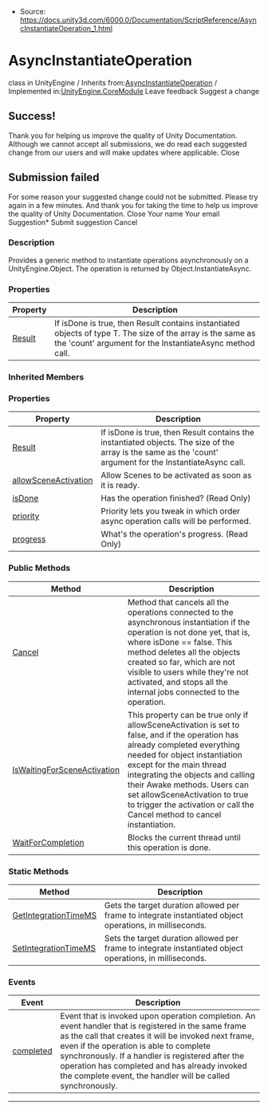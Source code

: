 * Source: https://docs.unity3d.com/6000.0/Documentation/ScriptReference/AsyncInstantiateOperation_1.html

# AsyncInstantiateOperation<T0>
class in UnityEngine
/
Inherits from:[AsyncInstantiateOperation](https://docs.unity3d.com/6000.0/Documentation/ScriptReference/AsyncInstantiateOperation.html)
/
Implemented in:[UnityEngine.CoreModule](https://docs.unity3d.com/6000.0/Documentation/ScriptReference/UnityEngine.CoreModule.html)
Leave feedback
Suggest a change
## Success!
Thank you for helping us improve the quality of Unity Documentation. Although we cannot accept all submissions, we do read each suggested change from our users and will make updates where applicable.
Close
## Submission failed
For some reason your suggested change could not be submitted. Please <a>try again</a> in a few minutes. And thank you for taking the time to help us improve the quality of Unity Documentation.
Close
Your name Your email Suggestion* Submit suggestion
Cancel
### Description
Provides a generic method to instantiate operations asynchronously on a UnityEngine.Object.
The operation is returned by Object.InstantiateAsync.
### Properties
Property | Description  
---|---  
[Result](https://docs.unity3d.com/6000.0/Documentation/ScriptReference/AsyncInstantiateOperation_1.Result.html) | If isDone is true, then Result contains instantiated objects of type T. The size of the array is the same as the 'count' argument for the InstantiateAsync method call.  
### Inherited Members
### Properties
Property | Description  
---|---  
[Result](https://docs.unity3d.com/6000.0/Documentation/ScriptReference/AsyncInstantiateOperation.Result.html) | If isDone is true, then Result contains the instantiated objects. The size of the array is the same as the 'count' argument for the InstantiateAsync call.  
[allowSceneActivation](https://docs.unity3d.com/6000.0/Documentation/ScriptReference/AsyncOperation-allowSceneActivation.html) | Allow Scenes to be activated as soon as it is ready.  
[isDone](https://docs.unity3d.com/6000.0/Documentation/ScriptReference/AsyncOperation-isDone.html) | Has the operation finished? (Read Only)  
[priority](https://docs.unity3d.com/6000.0/Documentation/ScriptReference/AsyncOperation-priority.html) | Priority lets you tweak in which order async operation calls will be performed.  
[progress](https://docs.unity3d.com/6000.0/Documentation/ScriptReference/AsyncOperation-progress.html) | What's the operation's progress. (Read Only)  
### Public Methods
Method | Description  
---|---  
[Cancel](https://docs.unity3d.com/6000.0/Documentation/ScriptReference/AsyncInstantiateOperation.Cancel.html) | Method that cancels all the operations connected to the asynchronous instantiation if the operation is not done yet, that is, where isDone == false. This method deletes all the objects created so far, which are not visible to users while they're not activated, and stops all the internal jobs connected to the operation.  
[IsWaitingForSceneActivation](https://docs.unity3d.com/6000.0/Documentation/ScriptReference/AsyncInstantiateOperation.IsWaitingForSceneActivation.html) | This property can be true only if allowSceneActivation is set to false, and if the operation has already completed everything needed for object instantiation except for the main thread integrating the objects and calling their Awake methods. Users can set allowSceneActivation to true to trigger the activation or call the Cancel method to cancel instantiation.  
[WaitForCompletion](https://docs.unity3d.com/6000.0/Documentation/ScriptReference/AsyncInstantiateOperation.WaitForCompletion.html) | Blocks the current thread until this operation is done.  
### Static Methods
Method | Description  
---|---  
[GetIntegrationTimeMS](https://docs.unity3d.com/6000.0/Documentation/ScriptReference/AsyncInstantiateOperation.GetIntegrationTimeMS.html) | Gets the target duration allowed per frame to integrate instantiated object operations, in milliseconds.  
[SetIntegrationTimeMS](https://docs.unity3d.com/6000.0/Documentation/ScriptReference/AsyncInstantiateOperation.SetIntegrationTimeMS.html) | Sets the target duration allowed per frame to integrate instantiated object operations, in milliseconds.  
### Events
Event | Description  
---|---  
[completed](https://docs.unity3d.com/6000.0/Documentation/ScriptReference/AsyncOperation-completed.html) | Event that is invoked upon operation completion. An event handler that is registered in the same frame as the call that creates it will be invoked next frame, even if the operation is able to complete synchronously. If a handler is registered after the operation has completed and has already invoked the complete event, the handler will be called synchronously.  
* * *
